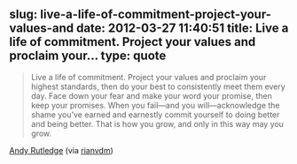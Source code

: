 slug: live-a-life-of-commitment-project-your-values-and
date: 2012-03-27 11:40:51
title: Live a life of commitment. Project your values and proclaim your...
type: quote
---

> Live a life of commitment. Project your values and proclaim your highest standards, then do your best to consistently meet them every day. Face down your fear and make your word your promise, then keep your promises. When you fail—and you will—acknowledge the shame you’ve earned and earnestly commit yourself to doing better and being better. That is how you grow, and only in this way may you grow.

[Andy Rutledge](http://andy-logic.com/2012/03/project-your-values-and-commitment/) (via [rianvdm](http://b.elezea.com/))
